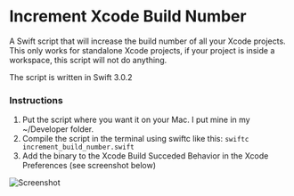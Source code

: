 # Increment Xcode Build Number
A Swift script that will increase the build number of all your Xcode projects. This only works for standalone Xcode projects, if your project is inside a workspace, this script will not do anything.

The script is written in Swift 3.0.2


### Instructions
1. Put the script where you want it on your Mac. I put mine in my ~/Developer folder.
2. Compile the script in the terminal using swiftc like this: ```swiftc increment_build_number.swift```
3. Add the binary to the Xcode Build Succeded Behavior in the Xcode Preferences (see screenshot below)

![Screenshot](http://www.imgur.com/tQwR21n.png)
